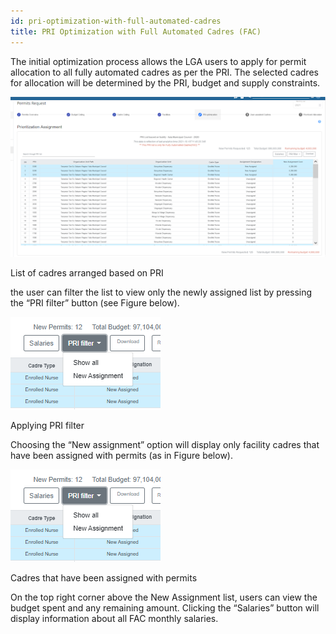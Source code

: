 ```yaml
---
id: pri-optimization-with-full-automated-cadres
title: PRI Optimization with Full Automated Cadres (FAC)
---
```


The initial optimization process allows the LGA users to apply for permit allocation to all fully automated cadres as per the PRI. The selected cadres for allocation will be determined by the PRI, budget and supply constraints.

![img alt](/img/PRI_FAC.png)

List of cadres arranged based on PRI

the user can filter the list to view only the newly assigned list by pressing the “PRI filter” button (see Figure below).

![img alt](/img/PRI_FAC2.png)

Applying PRI filter

Choosing the “New assignment” option will display only facility cadres that have been assigned with permits (as in Figure below).

![img alt](/img/PRI_FAC2.png)

Cadres that have been assigned with permits

On the top right corner above the New Assignment list, users can view the budget spent and any remaining amount. Clicking the “Salaries” button will display information about all FAC monthly salaries.

